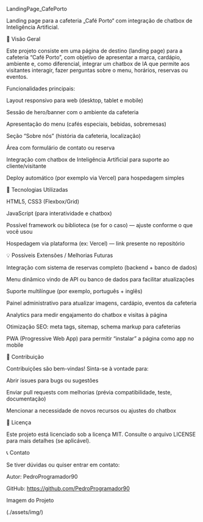 LandingPage_CafePorto

Landing page para a cafeteria „Café Porto“ com integração de chatbox de Inteligência Artificial.

🎯 Visão Geral

Este projeto consiste em uma página de destino (landing page) para a cafeteria “Café Porto”, com objetivo de apresentar a marca, cardápio, ambiente e, como diferencial, integrar um chatbox de IA que permite aos visitantes interagir, fazer perguntas sobre o menu, horários, reservas ou eventos.

Funcionalidades principais:

Layout responsivo para web (desktop, tablet e mobile)

Sessão de hero/banner com o ambiente da cafeteria

Apresentação do menu (cafés especiais, bebidas, sobremesas)

Seção “Sobre nós” (história da cafeteria, localização)

Área com formulário de contato ou reserva

Integração com chatbox de Inteligência Artificial para suporte ao cliente/visitante

Deploy automático (por exemplo via Vercel) para hospedagem simples

🧰 Tecnologias Utilizadas

HTML5, CSS3 (Flexbox/Grid)

JavaScript (para interatividade e chatbox)

Possível framework ou biblioteca (se for o caso) — ajuste conforme o que você usou

Hospedagem via plataforma (ex: Vercel) — link presente no repositório

💡 Possíveis Extensões / Melhorias Futuras

Integração com sistema de reservas completo (backend + banco de dados)

Menu dinâmico vindo de API ou banco de dados para facilitar atualizações

Suporte multilíngue (por exemplo, português + inglês)

Painel administrativo para atualizar imagens, cardápio, eventos da cafeteria

Analytics para medir engajamento do chatbox e visitas à página

Otimização SEO: meta tags, sitemap, schema markup para cafeterias

PWA (Progressive Web App) para permitir “instalar” a página como app no mobile

👤 Contribuição

Contribuições são bem-vindas! Sinta-se à vontade para:

Abrir issues para bugs ou sugestões

Enviar pull requests com melhorias (prévia compatibilidade, teste, documentação)

Mencionar a necessidade de novos recursos ou ajustes do chatbox

📄 Licença

Este projeto está licenciado sob a licença MIT. Consulte o arquivo LICENSE para mais detalhes (se aplicável).

📞 Contato

Se tiver dúvidas ou quiser entrar em contato:

Autor: PedroProgramador90

GitHub: https://github.com/PedroProgramador90

Imagem do Projeto 

(./assets/img/)
